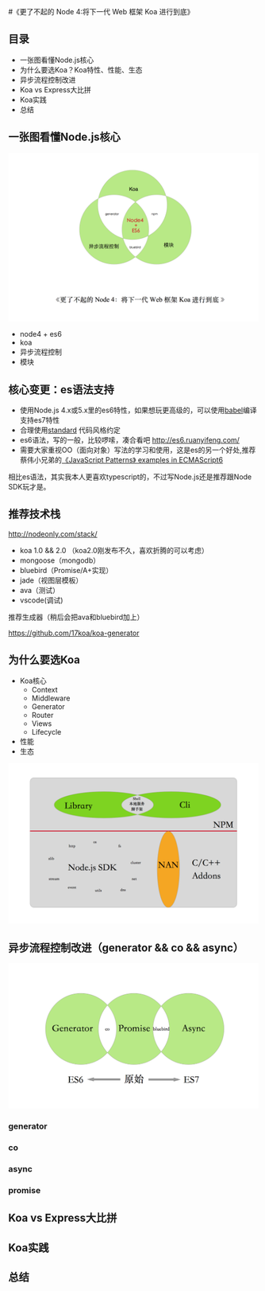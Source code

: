 #《更了不起的 Node 4:将下一代 Web 框架 Koa 进行到底》

## 目录

- 一张图看懂Node.js核心
- 为什么要选Koa？Koa特性、性能、生态
- 异步流程控制改进
- Koa vs Express大比拼
- Koa实践
- 总结

## 一张图看懂Node.js核心

![Cover](cover.png)

- node4 + es6
- koa
- 异步流程控制
- 模块

## 核心变更：es语法支持

- 使用Node.js 4.x或5.x里的es6特性，如果想玩更高级的，可以使用[babel](babeljs.com)编译支持es7特性
- 合理使用[standard](https://github.com/feross/standard) 代码风格约定
- es6语法，写的一般，比较啰嗦，凑合看吧 http://es6.ruanyifeng.com/ 
- 需要大家重视OO（面向对象）写法的学习和使用，这是es的另一个好处,推荐蔡伟小兄弟的[《JavaScript Patterns》 examples in ECMAScript6](https://github.com/DavidCai1993/JsPatterns-ES6)


相比es语法，其实我本人更喜欢typescript的，不过写Node.js还是推荐跟Node SDK玩才是。

## 推荐技术栈

http://nodeonly.com/stack/

- koa 1.0 && 2.0 （koa2.0刚发布不久，喜欢折腾的可以考虑）
- mongoose（mongodb）
- bluebird（Promise/A+实现）
- jade（视图层模板）
- ava（测试）
- vscode(调试)

推荐生成器（稍后会把ava和bluebird加上）

https://github.com/17koa/koa-generator

## 为什么要选Koa

- Koa核心
  - Context
  - Middleware
  - Generator
  - Router
  - Views
  - Lifecycle
- 性能
- 生态

![Npm](npm.png)

## 异步流程控制改进（generator && co && async）

![Async](async.png)

### generator

### co

### async

### promise


## Koa vs Express大比拼


## Koa实践


## 总结
